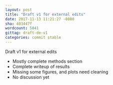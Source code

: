 ```yaml
---
layout: post
title: "Draft v1 for external edits"
date: 2017-11-13 11:21:27 -0800
sha: 403447f
wordcount: 5841
gittag: draft-de-v1
categories: commit stable
---
```

Draft v1 for external edits

 - Mostly complete methods section
 - Complete writeup of results
 - Missing some figures, and plots need cleaning
 - No discussion yet
